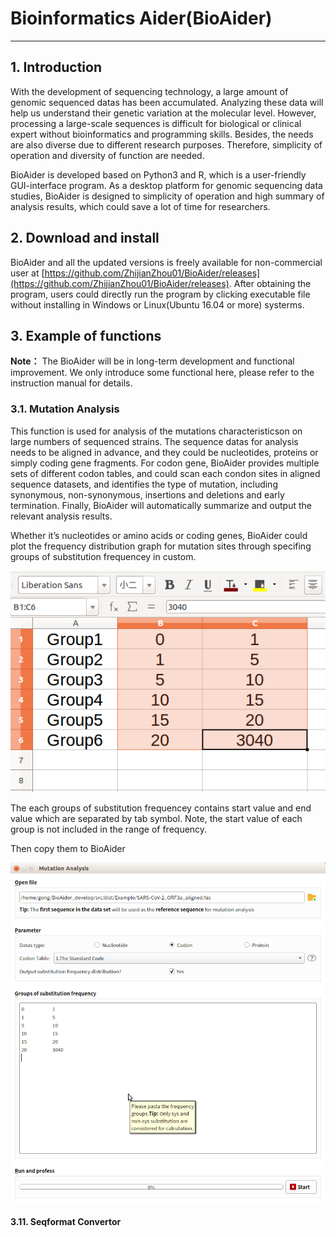 # Bioinformatics Aider(BioAider)

---

## 1. Introduction
With the development of sequencing technology, a large amount of genomic sequenced datas has been accumulated. Analyzing these data will help us understand their genetic variation at the molecular level. However, processing a large-scale sequences is difficult for biological or clinical expert without bioinformatics and programming skills. Besides,  the needs are also diverse due to different research purposes. Therefore,  simplicity of operation and diversity of function are needed.


BioAider is developed  based on Python3 and R, which is a user-friendly GUI-interface program. As a desktop platform for genomic sequencing data studies, BioAider is designed to simplicity of operation and high summary of analysis results, which could save a lot of time for researchers. 

## 2. Download and install
BioAider and all the updated versions is freely available for non-commercial user at [https://github.com/ZhijianZhou01/BioAider/releases](https://github.com/ZhijianZhou01/BioAider/releases). After obtaining the program, users could directly run the program by clicking executable file without installing in Windows or Linux(Ubuntu 16.04 or more) systerms.


## 3. Example of functions
<b>Note：</b> The BioAider will be in long-term development and functional improvement. We only introduce some functional here, please refer to the instruction manual for details.


### 3.1. Mutation Analysis
This function is used for analysis of the mutations characteristicson on large numbers of sequenced strains. The sequence datas for analysis needs to be aligned in advance, and they could be nucleotides, proteins or simply coding gene fragments. For codon gene, BioAider provides multiple sets of different codon tables, and could scan each condon sites in aligned sequence datasets, and identifies the type of mutation, including synonymous, non-synonymous, insertions and deletions and early termination. Finally, BioAider will automatically summarize and output the relevant analysis results. 

Whether it’s nucleotides or amino acids or coding genes, BioAider could plot the frequency distribution graph for mutation sites through specifing groups of substitution frequencey in custom.

![image.png](https://github.com/ZhijianZhou01/BioAider/raw/master/Figures/Groups_of_mutation_frequency.png)

The each groups of substitution frequencey contains start value and end value which are separated by tab symbol. Note, the start value of each group is not included in the range of frequency.

Then copy them to BioAider

![image.png](https://github.com/ZhijianZhou01/BioAider/raw/master/Figures/Mutation_Analysis.png)

#### 

#### 3.11. Seqformat Convertor
